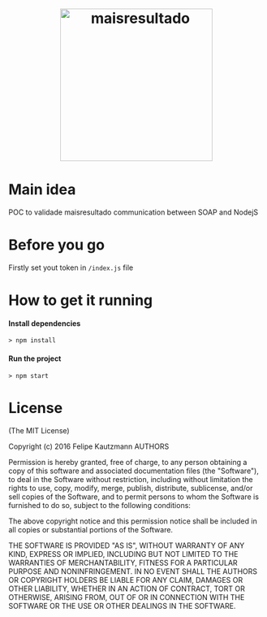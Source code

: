 <h1 align="center">
  <a href="http://api.maisresultado.com.br/sms2/doc">
  <img src="https://user-images.githubusercontent.com/205932/32180386-f5e63da8-bd78-11e7-8186-fe19e565a1ad.png" alt="maisresultado" width="300"></a>
  <br>
</h1>

# Main idea

POC to validade maisresultado communication between SOAP and NodejS

# Before you go

Firstly set yout token in `/index.js` file

# How to get it running

#### Install dependencies
`> npm install`

#### Run the project
`> npm start`


# License

(The MIT License)

Copyright (c) 2016 Felipe Kautzmann AUTHORS

Permission is hereby granted, free of charge, to any person obtaining a copy of this software and associated documentation files (the "Software"), to deal in the Software without restriction, including without limitation the rights to use, copy, modify, merge, publish, distribute, sublicense, and/or sell copies of the Software, and to permit persons to whom the Software is furnished to do so, subject to the following conditions:

The above copyright notice and this permission notice shall be included in all copies or substantial portions of the Software.

THE SOFTWARE IS PROVIDED "AS IS", WITHOUT WARRANTY OF ANY KIND, EXPRESS OR IMPLIED, INCLUDING BUT NOT LIMITED TO THE WARRANTIES OF MERCHANTABILITY, FITNESS FOR A PARTICULAR PURPOSE AND NONINFRINGEMENT. IN NO EVENT SHALL THE AUTHORS OR COPYRIGHT HOLDERS BE LIABLE FOR ANY CLAIM, DAMAGES OR OTHER LIABILITY, WHETHER IN AN ACTION OF CONTRACT, TORT OR OTHERWISE, ARISING FROM, OUT OF OR IN CONNECTION WITH THE SOFTWARE OR THE USE OR OTHER DEALINGS IN THE SOFTWARE.
